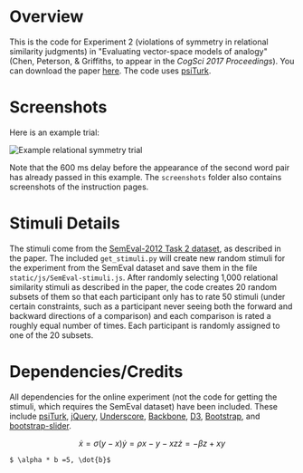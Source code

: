 # Overview

This is the code for Experiment 2 (violations of symmetry in relational similarity judgments) in "Evaluating vector-space models of analogy" (Chen, Peterson, & Griffiths, to appear in the *CogSci 2017 Proceedings*). You can download the paper [here](http://www.dawnchen.info/papers/vector_space_analogy_CogSci_2017.pdf). The code uses [psiTurk](https://psiturk.org/).


# Screenshots

Here is an example trial:

![Example relational symmetry trial](https://github.com/sdawnchen/rel-symmetry-exp/blob/master/screenshots/trial.png)

Note that the 600 ms delay before the appearance of the second word pair has already passed in this example. The `screenshots` folder also contains screenshots of the instruction pages.


# Stimuli Details

The stimuli come from the [SemEval-2012 Task 2 dataset](https://sites.google.com/site/semeval2012task2/), as described in the paper. The included `get_stimuli.py` will create new random stimuli for the experiment from the SemEval dataset and save them in the file `static/js/SemEval-stimuli.js`. After randomly selecting 1,000 relational similarity stimuli as described in the paper, the code creates 20 random subsets of them so that each participant only has to rate 50 stimuli (under certain constraints, such as a participant never seeing both the forward and backward directions of a comparison) and each comparison is rated a roughly equal number of times. Each participant is randomly assigned to one of the 20 subsets.


# Dependencies/Credits

All dependencies for the online experiment (not the code for getting the stimuli, which requires the SemEval dataset) have been included. These include [psiTurk](https://psiturk.org/), [jQuery](https://jquery.com/), [Underscore](http://underscorejs.org/), [Backbone](http://backbonejs.org/), [D3](https://d3js.org/), [Bootstrap](http://getbootstrap.com/), and [bootstrap-slider](http://seiyria.com/bootstrap-slider/).


```math
\dot{x}  = \sigma(y-x) 

\dot{y} = \rho x - y - xz 

\dot{z} = -\beta z + xy
```

`$ \alpha * b =5, \dot{b}$`
